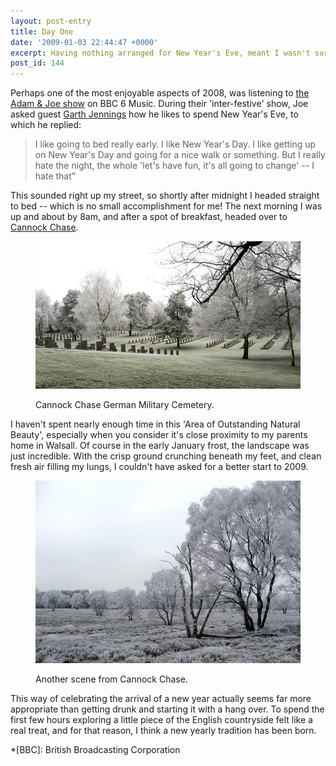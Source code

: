 ```yaml
---
layout: post-entry
title: Day One
date: '2009-01-03 22:44:47 +0000'
excerpt: Having nothing arranged for New Year's Eve, meant I wasn't sure how I would be celebrating the arrival of 2009.  Well, not until I heard a conversation on the radio.
post_id: 144
---
```

Perhaps one of the most enjoyable aspects of 2008, was listening to [the Adam & Joe show][1] on BBC 6 Music. During their 'inter-festive' show, Joe asked guest [Garth Jennings][2] how he likes to spend New Year's Eve, to which he replied:

> I like going to bed really early. I like New Year's Day. I like getting up on New Year's Day and going for a nice walk or something. But I really hate the night, the whole 'let's have fun, it's all going to change' -- I hate that"

This sounded right up my street, so shortly after midnight I headed straight to bed -- which is no small accomplishment for me! The next morning I was up and about by 8am, and after a spot of breakfast, headed over to [Cannock Chase][3].

<figure>
    <img src="/assets/images/2009/01/cannockchase1.jpg" alt=""/>
        <figcaption>
        <p>Cannock Chase German Military Cemetery.</p>
    </figcaption>
</figure>

I haven't spent nearly enough time in this 'Area of Outstanding Natural Beauty', especially when you consider it's close proximity to my parents home in Walsall. Of course in the early January frost, the landscape was just incredible. With the crisp ground crunching beneath my feet, and clean fresh air filling my lungs, I couldn't have asked for a better start to 2009.

<figure>
    <img src="/assets/images/2009/01/cannockchase2.jpg" alt=""/>
    <figcaption>
        <p>Another scene from Cannock Chase.</p>
    </figcaption>
</figure>

This way of celebrating the arrival of a new year actually seems far more appropriate than getting drunk and starting it with a hang over. To spend the first few hours exploring a little piece of the English countryside felt like a real treat, and for that reason, I think a new yearly tradition has been born.

[1]: http://www.bbc.co.uk/6music/shows/adamandjoe/
[2]: http://www.imdb.com/name/nm1134029/
[3]: http://en.wikipedia.org/wiki/Cannock_Chase

*[BBC]: British Broadcasting Corporation